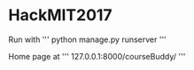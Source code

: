 # HackMIT2017

Run with ''' python manage.py runserver '''

Home page at ''' 127.0.0.1:8000/courseBuddy/ '''